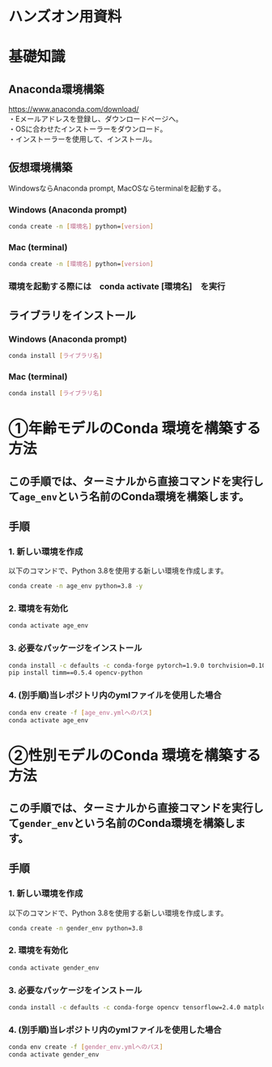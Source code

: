 # ハンズオン用資料
# 基礎知識
## Anaconda環境構築
https://www.anaconda.com/download/ <br>
・Eメールアドレスを登録し、ダウンロードページヘ。<br>
・OSに合わせたインストーラーをダウンロード。<br>
・インストーラーを使用して、インストール。<br>

## 仮想環境構築
WindowsならAnaconda prompt, MacOSならterminalを起動する。<br>
### Windows (Anaconda prompt)<br>
```bash
conda create -n [環境名] python=[version]
```
### Mac (terminal)<br>
```bash
conda create -n [環境名] python=[version]
```
### 環境を起動する際には　conda activate [環境名]　を実行<br>

## ライブラリをインストール
### Windows (Anaconda prompt)<br>
```bash
conda install [ライブラリ名]
```
### Mac (terminal)<br>
```bash
conda install [ライブラリ名]
```

# ①年齢モデルのConda 環境を構築する方法
この手順では、ターミナルから直接コマンドを実行して`age_env`という名前のConda環境を構築します。<br>
---
## 手順
### 1. 新しい環境を作成
以下のコマンドで、Python 3.8を使用する新しい環境を作成します。<br>
```bash
conda create -n age_env python=3.8 -y
```
### 2. 環境を有効化
```bash
conda activate age_env
```
### 3. 必要なパッケージをインストール
```bash
conda install -c defaults -c conda-forge pytorch=1.9.0 torchvision=0.10.0 numpy=1.22.1 pillow=9.0.0 tqdm=4.62.3 ipywidgets=8.0.2 -y
pip install timm==0.5.4 opencv-python
```
### 4. (別手順)当レポジトリ内のymlファイルを使用した場合
```bash
conda env create -f [age_env.ymlへのパス]
conda activate age_env
```

# ②性別モデルのConda 環境を構築する方法
この手順では、ターミナルから直接コマンドを実行して`gender_env`という名前のConda環境を構築します。<br>
---
## 手順
### 1. 新しい環境を作成
以下のコマンドで、Python 3.8を使用する新しい環境を作成します。<br>
```bash
conda create -n gender_env python=3.8
```
### 2. 環境を有効化
```bash
conda activate gender_env
```
### 3. 必要なパッケージをインストール
```bash
conda install -c defaults -c conda-forge opencv tensorflow=2.4.0 matplotlib pandas scikit-learn jupyter jupyterlab ipywidgets seaborn plotly numpy scipy scikit-image pillow h5py keras
```
### 4. (別手順)当レポジトリ内のymlファイルを使用した場合
```bash
conda env create -f [gender_env.ymlへのパス]
conda activate gender_env
```

